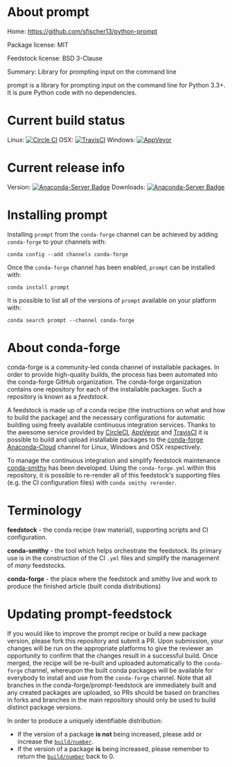 About prompt
============

Home: https://github.com/sfischer13/python-prompt

Package license: MIT

Feedstock license: BSD 3-Clause

Summary: Library for prompting input on the command line

prompt is a library for prompting input on the command line for Python 3.3+.
It is pure Python code with no dependencies.


Current build status
====================

Linux: [![Circle CI](https://circleci.com/gh/conda-forge/prompt-feedstock.svg?style=shield)](https://circleci.com/gh/conda-forge/prompt-feedstock)
OSX: [![TravisCI](https://travis-ci.org/conda-forge/prompt-feedstock.svg?branch=master)](https://travis-ci.org/conda-forge/prompt-feedstock)
Windows: [![AppVeyor](https://ci.appveyor.com/api/projects/status/github/conda-forge/prompt-feedstock?svg=True)](https://ci.appveyor.com/project/conda-forge/prompt-feedstock/branch/master)

Current release info
====================
Version: [![Anaconda-Server Badge](https://anaconda.org/conda-forge/prompt/badges/version.svg)](https://anaconda.org/conda-forge/prompt)
Downloads: [![Anaconda-Server Badge](https://anaconda.org/conda-forge/prompt/badges/downloads.svg)](https://anaconda.org/conda-forge/prompt)

Installing prompt
=================

Installing `prompt` from the `conda-forge` channel can be achieved by adding `conda-forge` to your channels with:

```
conda config --add channels conda-forge
```

Once the `conda-forge` channel has been enabled, `prompt` can be installed with:

```
conda install prompt
```

It is possible to list all of the versions of `prompt` available on your platform with:

```
conda search prompt --channel conda-forge
```


About conda-forge
=================

conda-forge is a community-led conda channel of installable packages.
In order to provide high-quality builds, the process has been automated into the
conda-forge GitHub organization. The conda-forge organization contains one repository
for each of the installable packages. Such a repository is known as a *feedstock*.

A feedstock is made up of a conda recipe (the instructions on what and how to build
the package) and the necessary configurations for automatic building using freely
available continuous integration services. Thanks to the awesome service provided by
[CircleCI](https://circleci.com/), [AppVeyor](http://www.appveyor.com/)
and [TravisCI](https://travis-ci.org/) it is possible to build and upload installable
packages to the [conda-forge](https://anaconda.org/conda-forge)
[Anaconda-Cloud](http://docs.anaconda.org/) channel for Linux, Windows and OSX respectively.

To manage the continuous integration and simplify feedstock maintenance
[conda-smithy](http://github.com/conda-forge/conda-smithy) has been developed.
Using the ``conda-forge.yml`` within this repository, it is possible to re-render all of
this feedstock's supporting files (e.g. the CI configuration files) with ``conda smithy rerender``.


Terminology
===========

**feedstock** - the conda recipe (raw material), supporting scripts and CI configuration.

**conda-smithy** - the tool which helps orchestrate the feedstock.
                   Its primary use is in the construction of the CI ``.yml`` files
                   and simplify the management of *many* feedstocks.

**conda-forge** - the place where the feedstock and smithy live and work to
                  produce the finished article (built conda distributions)


Updating prompt-feedstock
=========================

If you would like to improve the prompt recipe or build a new
package version, please fork this repository and submit a PR. Upon submission,
your changes will be run on the appropriate platforms to give the reviewer an
opportunity to confirm that the changes result in a successful build. Once
merged, the recipe will be re-built and uploaded automatically to the
`conda-forge` channel, whereupon the built conda packages will be available for
everybody to install and use from the `conda-forge` channel.
Note that all branches in the conda-forge/prompt-feedstock are
immediately built and any created packages are uploaded, so PRs should be based
on branches in forks and branches in the main repository should only be used to
build distinct package versions.

In order to produce a uniquely identifiable distribution:
 * If the version of a package **is not** being increased, please add or increase
   the [``build/number``](http://conda.pydata.org/docs/building/meta-yaml.html#build-number-and-string).
 * If the version of a package **is** being increased, please remember to return
   the [``build/number``](http://conda.pydata.org/docs/building/meta-yaml.html#build-number-and-string)
   back to 0.
